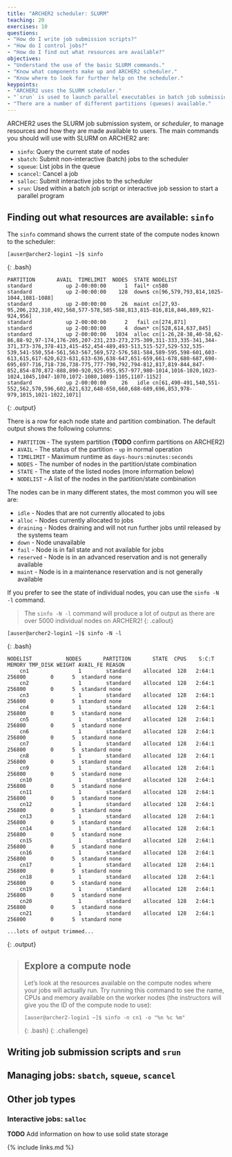 ```yaml
---
title: "ARCHER2 scheduler: SLURM"
teaching: 20
exercises: 10
questions:
- "How do I write job submission scripts?"
- "How do I control jobs?"
- "How do I find out what resources are available?"
objectives:
- "Understand the use of the basic SLURM commands."
- "Know what components make up and ARCHER2 scheduler."
- "Know where to look for further help on the scheduler."
keypoints:
- "ARCHER2 uses the SLURM scheduler."
- "`srun` is used to launch parallel executables in batch job submission scripts."
- "There are a number of different partitions (queues) available."
---
```


ARCHER2 uses the SLURM job submission system, or *scheduler*, to manage resources and how they are made
available to users. The main commands you should will use with SLURM on ARCHER2 are:

* `sinfo`: Query the current state of nodes
* `sbatch`: Submit non-interactive (batch) jobs to the scheduler
* `squeue`: List jobs in the queue
* `scancel`: Cancel a job
* `salloc`: Submit interactive jobs to the scheduler
* `srun`: Used within a batch job script or interactive job session to start a parallel program

## Finding out what resources are available: `sinfo`

The `sinfo` command shows the current state of the compute nodes known to the scheduler:

```
[auser@archer2-login1 ~]$ sinfo
```
{: .bash}
```
PARTITION       AVAIL  TIMELIMIT  NODES  STATE NODELIST
standard           up 2-00:00:00      1  fail* cn580
standard           up 2-00:00:00    128  down$ cn[96,579,793,814,1025-1044,1081-1088]
standard           up 2-00:00:00     26  maint cn[27,93-95,206,232,310,492,568,577-578,585-588,813,815-816,818,846,889,921-924,956]
standard           up 2-00:00:00      2   fail cn[274,871]
standard           up 2-00:00:00      4  down* cn[528,614,637,845]
standard           up 2-00:00:00   1034  alloc cn[1-26,28-38,40-58,62-86,88-92,97-174,176-205,207-231,233-273,275-309,311-333,335-341,344-371,373-376,378-413,415-452,454-489,493-513,515-527,529-532,535-539,541-550,554-561,563-567,569,572-576,581-584,589-595,598-601,603-613,615,617-620,623-631,633-636,638-647,651-659,661-678,680-687,690-695,697-716,718-736,738-775,777-790,792,794-812,817,819-844,847-852,854-870,872-888,890-920,925-955,957-977,980-1014,1016-1020,1023-1024,1045,1047-1070,1072-1080,1089-1105,1107-1152]
standard           up 2-00:00:00     26   idle cn[61,490-491,540,551-552,562,570,596,602,621,632,648-650,660,688-689,696,853,978-979,1015,1021-1022,1071]
```
{: .output}

There is a row for each node state and partition combination. The default output shows the following columns:

* `PARTITION` - The system partition (**TODO** confirm partitions on ARCHER2)
* `AVAIL` - The status of the partition - `up` in normal operation
* `TIMELIMIT` - Maximum runtime as `days-hours:minutes:seconds`
* `NODES` - The number of nodes in the partition/state combination
* `STATE` - The state of the listed nodes (more information below)
* `NODELIST` - A list of the nodes in the partition/state combination

The nodes can be in many different states, the most common you will see are:

* `idle` - Nodes that are not currently allocated to jobs
* `alloc` - Nodes currently allocated to jobs
* `draining` - Nodes draining and will not run further jobs until released by the systems team
* `down` - Node unavailable
* `fail` - Node is in fail state and not available for jobs
* `reserved` - Node is in an advanced reservation and is not generally available
* `maint` - Node is in a maintenance reservation and is not generally available

If you prefer to see the state of individual nodes, you can use the `sinfo -N -l` command.

> The `sinfo -N -l` command will produce a lot of output as there are over 5000 individual 
> nodes on ARCHER2!
{: .callout}

```
[auser@archer2-login1 ~]$ sinfo -N -l
```
{: .bash}
```
NODELIST           NODES       PARTITION       STATE  CPUS    S:C:T MEMORY TMP_DISK WEIGHT AVAIL_FE REASON  
    cn1                1        standard    allocated  128   2:64:1 256800        0      5  standard none                
    cn2                1        standard    allocated  128   2:64:1 256800        0      5  standard none                
    cn3                1        standard    allocated  128   2:64:1 256800        0      5  standard none                
    cn4                1        standard    allocated  128   2:64:1 256800        0      5  standard none                
    cn5                1        standard    allocated  128   2:64:1 256800        0      5  standard none                
    cn6                1        standard    allocated  128   2:64:1 256800        0      5  standard none                
    cn7                1        standard    allocated  128   2:64:1 256800        0      5  standard none                
    cn8                1        standard    allocated  128   2:64:1 256800        0      5  standard none                
    cn9                1        standard    allocated  128   2:64:1 256800        0      5  standard none                
    cn10               1        standard    allocated  128   2:64:1 256800        0      5  standard none                
    cn11               1        standard    allocated  128   2:64:1 256800        0      5  standard none                
    cn12               1        standard    allocated  128   2:64:1 256800        0      5  standard none                
    cn13               1        standard    allocated  128   2:64:1 256800        0      5  standard none                
    cn14               1        standard    allocated  128   2:64:1 256800        0      5  standard none                
    cn15               1        standard    allocated  128   2:64:1 256800        0      5  standard none                
    cn16               1        standard    allocated  128   2:64:1 256800        0      5  standard none                
    cn17               1        standard    allocated  128   2:64:1 256800        0      5  standard none                
    cn18               1        standard    allocated  128   2:64:1 256800        0      5  standard none                
    cn19               1        standard    allocated  128   2:64:1 256800        0      5  standard none                
    cn20               1        standard    allocated  128   2:64:1 256800        0      5  standard none                
    cn21               1        standard    allocated  128   2:64:1 256800        0      5  standard none 

...lots of output trimmed...

```
{: .output}

> ## Explore a compute node
> Let’s look at the resources available on the compute nodes where your jobs will actually run. Try running this
> command to see the name, CPUs and memory available on the worker nodes (the instructors will give you the ID of
> the compute node to use):
> ```
> [auser@archer2-login1 ~]$ sinfo -n cn1 -o "%n %c %m"
> ```
> {: .bash}
{: .challenge}

## Writing job submission scripts and `srun`

## Managing jobs: `sbatch`, `squeue`, `scancel`

## Other job types

### Interactive jobs: `salloc` 

**TODO** Add information on how to use solid state storage

{% include links.md %}


